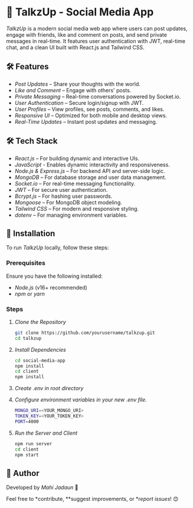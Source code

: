 # 🚀 TalkzUp - Social Media App

*TalkzUp* is a modern social media web app where users can post updates, engage with friends, like and comment on posts, and send private messages in real-time. It features user authentication with JWT, real-time chat, and a clean UI built with React.js and Tailwind CSS.

## 🛠 Features

- *Post Updates* – Share your thoughts with the world.
- *Like and Comment* – Engage with others' posts.
- *Private Messaging* – Real-time conversations powered by Socket.io.
- *User Authentication* – Secure login/signup with JWT.
- *User Profiles* – View profiles, see posts, comments, and likes.
- *Responsive UI* – Optimized for both mobile and desktop views.
- *Real-Time Updates* – Instant post updates and messaging.

## 🛠 Tech Stack

- *React.js* – For building dynamic and interactive UIs.
- *JavaScript* - Enables dynamic interactivity and responsiveness.
- *Node.js & Express.js* – For backend API and server-side logic.
- *MongoDB* – For database storage and user data management.
- *Socket.io* – For real-time messaging functionality.
- *JWT* – For secure user authentication.
- *Bcrypt.js* – For hashing user passwords.
- *Mongoose* – For MongoDB object modeling.
- *Tailwind CSS* – For modern and responsive styling.
- *dotenv* – For managing environment variables.

## 🚀 Installation

To run *TalkzUp* locally, follow these steps:

### Prerequisites

Ensure you have the following installed:

- *Node.js* (v16+ recommended)
- *npm* or *yarn*

### Steps

1. *Clone the Repository*

   ```sh
   git clone https://github.com/yourusername/talkzup.git
   cd talkzup
   ```

2. *Install Dependencies*

   ```sh
   cd social-media-app  
   npm install
   cd client
   npm install
   ```
3. *Create .env in root directory*

4. *Configure environment variables in your new .env file.*

   ```sh
   MONGO_URI=<YOUR_MONGO_URI> 
   TOKEN_KEY=<YOUR_TOKEN_KEY>
   PORT=4000
   ```
5. *Run the Server and Client*
    ```sh
   npm run server 
   cd client
   npm start
   ```
## 👤 Author  

Developed by *Mahi Jadaun* 🚀  

Feel free to *contribute, **suggest improvements, or **report issues*! 😊
